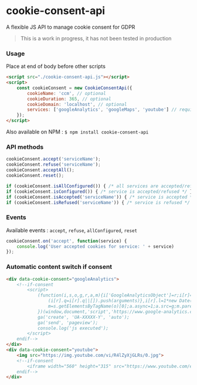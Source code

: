 # cookie-consent-api
A flexible JS API to manage cookie consent for GDPR
> This is a work in progress, it has not been tested in production

### Usage
Place at end of body before other scripts
```html
<script src="./cookie-consent-api.js"></script>
<script>
    const cookieConsent = new CookieConsentApi({
        cookieName: 'ccm', // optional
        cookieDuration: 365, // optional
        cookieDomain: 'localhost', // optional
        services: ['googleAnalytics', 'googleMaps', 'youtube'] // required   
    });
</script>
```

Also available on NPM : `$ npm install cookie-consent-api`

### API methods
```javascript
cookieConsent.accept('serviceName');
cookieConsent.refuse('serviceName');
cookieConsent.acceptAll();
cookieConsent.reset();

if (cookieConsent.isAllConfigured()) { /* all services are accepted/refused */ }
if (cookieConsent.isConfigured()) { /* service is accepted/refused */ }
if (cookieConsent.isAccepted('serviceName')) { /* service is accepted */ }
if (cookieConsent.isRefused('serviceName')) { /* service is refused */ }
```

### Events
Available events : `accept`, `refuse`, `allConfigured`, `reset`
```javascript
cookieConsent.on('accept', function(service) {
    console.log('User accepted cookies for service: ' + service)
});
```

### Automatic content switch if consent
```html 
<div data-cookie-consent="googleAnalytics">
    <!--if-consent
        <script>
            (function(i,s,o,g,r,a,m){i['GoogleAnalyticsObject']=r;i[r]=i[r]||function(){
                (i[r].q=i[r].q||[]).push(arguments)},i[r].l=1*new Date();a=s.createElement(o),
                m=s.getElementsByTagName(o)[0];a.async=1;a.src=g;m.parentNode.insertBefore(a,m)
            })(window,document,'script','https://www.google-analytics.com/analytics.js','ga');
            ga('create', 'UA-XXXXX-Y', 'auto');
            ga('send', 'pageview');
            console.log('js executed');
        </script>
    endif-->
</div>
<div data-cookie-consent="youtube">
    <img src="https://img.youtube.com/vi/R4lZyXjGLRs/0.jpg">
    <!--if-consent  
        <iframe width="560" height="315" src="https://www.youtube.com/embed/R4lZyXjGLRs"></iframe>
    endif-->
</div>
```
